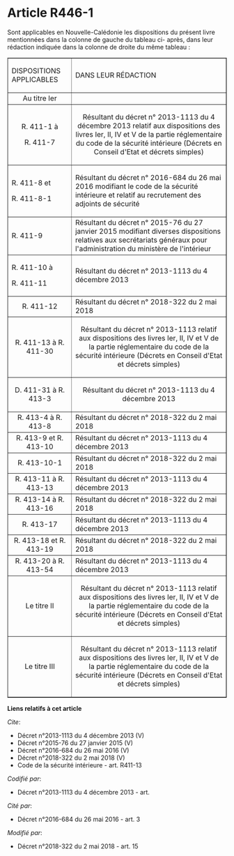 # Article R446-1

Sont applicables en Nouvelle-Calédonie les dispositions du présent livre mentionnées dans la colonne de gauche du tableau ci-
après, dans leur rédaction indiquée dans la colonne de droite du même tableau : 

<table border="1">
  <tbody>
    <tr>
      <td>

DISPOSITIONS APPLICABLES 

</td>
      <td>

DANS LEUR RÉDACTION 

</td>
    </tr>
    <tr>
      <td align="center">Au titre Ier </td>
      <td align="center">
    </td></tr>
    <tr>
      <td align="center">

R. 411-1 à 

R. 411-7 </td>
      <td align="center">

Résultant du décret n° 2013-1113 du 4 décembre 2013 relatif aux dispositions des livres Ier, II, IV et V de la partie
réglementaire du code de la sécurité intérieure (Décrets en Conseil d'Etat et décrets simples) 

</td>
    </tr>
    <tr>
      <td>

R. 411-8 et 

R. 411-8-1 

</td>
      <td>

Résultant du décret n° 2016-684 du 26 mai 2016 modifiant le code de la sécurité intérieure et relatif au recrutement des
adjoints de sécurité 

</td>
    </tr>
    <tr>
      <td>

R. 411-9 

</td>
      <td>Résultant du décret n° 2015-76 du 27 janvier 2015 modifiant diverses dispositions relatives aux secrétariats
généraux pour l'administration du ministère de l'intérieur </td>
    </tr>
    <tr>
      <td>

R. 411-10 à 

R. 411-11 

</td>
      <td>

Résultant du décret n° 2013-1113 du 4 décembre 2013 

</td>
    </tr>
    <tr>
      <td align="center">R. 411-12 </td>
      <td>Résultant du décret n° 2018-322 du 2 mai 2018 </td>
    </tr>
    <tr>
      <td align="center">
R. 411-13 à R. 411-30 
</td>
      <td align="center">

Résultant du décret n° 2013-1113 relatif aux dispositions des livres Ier, II, IV et V de la partie réglementaire du code de
la sécurité intérieure (Décrets en Conseil d'Etat et décrets simples) 

</td>
    </tr>
    <tr>
      <td align="center">D. 411-31 à R. 413-3 </td>
      <td align="center">

Résultant du décret n° 2013-1113 du 4 décembre 2013 

</td>
    </tr>
    <tr>
      <td align="center">R. 413-4 à R. 413-8 </td>
      <td>Résultant du décret n° 2018-322 du 2 mai 2018 </td>
    </tr>
    <tr>
      <td align="center">R. 413-9 et R. 413-10 </td>
      <td>Résultant du décret n° 2013-1113 du 4 décembre 2013 </td>
    </tr>
    <tr>
      <td align="center">R. 413-10-1 </td>
      <td>Résultant du décret n° 2018-322 du 2 mai 2018 </td>
    </tr>
    <tr>
      <td align="center">R. 413-11 à R. 413-13 </td>
      <td>Résultant du décret n° 2013-1113 du 4 décembre 2013 </td>
    </tr>
    <tr>
      <td align="center">R. 413-14 à R. 413-16 </td>
      <td>Résultant du décret n° 2018-322 du 2 mai 2018 </td>
    </tr>
    <tr>
      <td align="center">R. 413-17 </td>
      <td>Résultant du décret n° 2013-1113 du 4 décembre 2013 </td>
    </tr>
    <tr>
      <td align="center">R. 413-18 et R. 413-19 </td>
      <td>Résultant du décret n° 2018-322 du 2 mai 2018 </td>
    </tr>
    <tr>
      <td align="center">R. 413-20 à R. 413-54 </td>
      <td>Résultant du décret n° 2013-1113 du 4 décembre 2013 </td>
    </tr>
    <tr>
      <td align="center">Le titre II </td>
      <td align="center">

Résultant du décret n° 2013-1113 relatif aux dispositions des livres Ier, II, IV et V de la partie réglementaire du code de
la sécurité intérieure (Décrets en Conseil d'Etat et décrets simples) 

</td>
    </tr>
    <tr>
      <td align="center">Le titre III </td>
      <td align="center">

Résultant du décret n° 2013-1113 relatif aux dispositions des livres Ier, II, IV et V de la partie réglementaire du code de
la sécurité intérieure (Décrets en Conseil d'Etat et décrets simples)

</td>
    </tr>
  </tbody>
</table>

**Liens relatifs à cet article**

_Cite_:

  - Décret n°2013-1113 du 4 décembre 2013 (V)
  - Décret n°2015-76 du 27 janvier 2015 (V)
  - Décret n°2016-684 du 26 mai 2016 (V)
  - Décret n°2018-322 du 2 mai 2018 (V)
  - Code de la sécurité intérieure - art. R411-13

_Codifié par_:

  - Décret n°2013-1113 du 4 décembre 2013 - art.

_Cité par_:

  - Décret n°2016-684 du 26 mai 2016 - art. 3

_Modifié par_:

  - Décret n°2018-322 du 2 mai 2018 - art. 15
